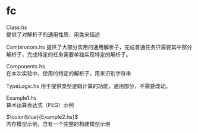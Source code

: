 # fc

Class.hs  
提供了对解析子的通用性质，用类来描述

Combinators.hs 
提供了大部分实用的通用解析子，完成普通任务只需要其中部分解析子，完成特定的任务需要单独实现特定的解析子。

Components.hs  
在本次实验中，使用的特定的解析子，用来识别字符串

TypeLogic.hs 
用于提供类型逻辑计算的功能，通用部分，不需要改动。

Example1.hs  
算术运算表达式（PEG）示例

$\color{blue}{Example2.hs}$  
内存模型示例，含有一个完整的构建模型示例
